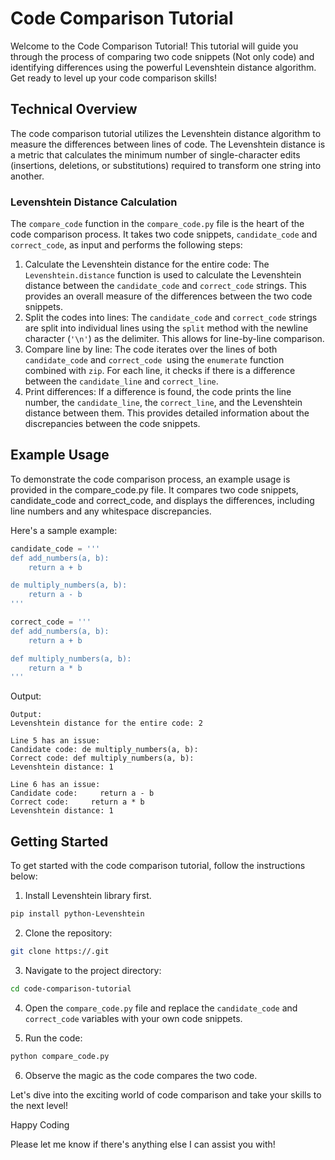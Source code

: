 # Code Comparison Tutorial
Welcome to the Code Comparison Tutorial! This tutorial will guide you through the process of comparing two code snippets (Not only code) and identifying differences using the powerful Levenshtein distance algorithm. Get ready to level up your code comparison skills!
## Technical Overview
The code comparison tutorial utilizes the Levenshtein distance algorithm to measure the differences between lines of code. The Levenshtein distance is a metric that calculates the minimum number of single-character edits (insertions, deletions, or substitutions) required to transform one string into another.
### Levenshtein Distance Calculation
The `compare_code` function in the `compare_code.py` file is the heart of the code comparison process. It takes two code snippets, `candidate_code` and `correct_code`, as input and performs the following steps:
  1. Calculate the Levenshtein distance for the entire code: The `Levenshtein.distance` function is used to calculate the Levenshtein distance between the `candidate_code` and `correct_code` strings. This provides an overall measure of the differences between the two code snippets.
  2. Split the codes into lines: The `candidate_code` and `correct_code` strings are split into individual lines using the `split` method with the newline character (`'\n'`) as the delimiter. This allows for line-by-line comparison.
  3. Compare line by line: The code iterates over the lines of both `candidate_code` and `correct_code `using the `enumerate` function combined with `zip`. For each line, it checks if there is a difference between the `candidate_line` and `correct_line`.
  4. Print differences: If a difference is found, the code prints the line number, the `candidate_line`, the `correct_line`, and the Levenshtein distance between them. This provides detailed information about the discrepancies between the code snippets.


## Example Usage
To demonstrate the code comparison process, an example usage is provided in the compare_code.py file. It compares two code snippets, candidate_code and correct_code, and displays the differences, including line numbers and any whitespace discrepancies.

Here's a sample example:
```python
candidate_code = '''
def add_numbers(a, b):
    return a + b

de multiply_numbers(a, b):
    return a - b
'''

correct_code = '''
def add_numbers(a, b):
    return a + b

def multiply_numbers(a, b):
    return a * b
'''
```
Output:
```text
Output:
Levenshtein distance for the entire code: 2

Line 5 has an issue:
Candidate code: de multiply_numbers(a, b):
Correct code: def multiply_numbers(a, b):
Levenshtein distance: 1

Line 6 has an issue:
Candidate code:     return a - b
Correct code:     return a * b
Levenshtein distance: 1
```

## Getting Started
To get started with the code comparison tutorial, follow the instructions below:
1. Install Levenshtein library first.
```bash
pip install python-Levenshtein
```
2. Clone the repository:
```bash
git clone https://.git
```

3. Navigate to the project directory:
```bash
cd code-comparison-tutorial
```
4. Open the `compare_code.py` file and replace the `candidate_code` and `correct_code` variables with your own code snippets.

5. Run the code:
```bash
python compare_code.py
```
6. Observe the magic as the code compares the two code.

Let's dive into the exciting world of code comparison and take your skills to the next level!

Happy Coding

Please let me know if there's anything else I can assist you with!
